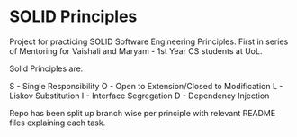 # SOLID Principles
Project for practicing SOLID Software Engineering Principles. First in series of Mentoring for Vaishali and Maryam - 1st Year CS students at UoL.

Solid Principles are:

S - Single Responsibility
O - Open to Extension/Closed to Modification
L - Liskov Substitution
I - Interface Segregation
D - Dependency Injection

Repo has been split up branch wise per principle with relevant README files explaining each task.
